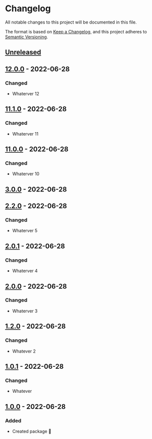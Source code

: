 # Changelog

All notable changes to this project will be documented in this file.

The format is based on [Keep a Changelog](https://keepachangelog.com/en/1.0.0/),
and this project adheres to [Semantic Versioning](https://semver.org/spec/v2.0.0.html).

## [Unreleased]

## [12.0.0] - 2022-06-28

### Changed

-   Whaterver 12

## [11.1.0] - 2022-06-28

### Changed

-   Whaterver 11

## [11.0.0] - 2022-06-28

### Changed

-   Whaterver 10

## [3.0.0] - 2022-06-28

## [2.2.0] - 2022-06-28

### Changed

-   Whaterver 5

## [2.0.1] - 2022-06-28

### Changed

-   Whaterver 4

## [2.0.0] - 2022-06-28

### Changed

-   Whaterver 3

## [1.2.0] - 2022-06-28

### Changed

-   Whatever 2

## [1.0.1] - 2022-06-28

### Changed

-   Whatever

## [1.0.0] - 2022-06-28

### Added

-   Created package :tada:

[Unreleased]: https://github.com/neolution-ch/react-file-tree/compare/12.0.0...HEAD

[12.0.0]: https://github.com/neolution-ch/react-file-tree/compare/11.1.0...12.0.0

[11.1.0]: https://github.com/neolution-ch/react-file-tree/compare/11.0.0...11.1.0

[11.0.0]: https://github.com/neolution-ch/react-file-tree/compare/3.0.0...11.0.0

[3.0.0]: https://github.com/neolution-ch/react-file-tree/compare/2.2.0...3.0.0

[2.2.0]: https://github.com/neolution-ch/react-file-tree/compare/2.0.1...2.2.0

[2.0.1]: https://github.com/neolution-ch/react-file-tree/compare/2.0.0...2.0.1

[2.0.0]: https://github.com/neolution-ch/react-file-tree/compare/1.2.0...2.0.0

[1.2.0]: https://github.com/neolution-ch/react-file-tree/compare/1.0.1...1.2.0

[1.0.1]: https://github.com/neolution-ch/react-file-tree/compare/1.0.0...1.0.1

[1.0.0]: https://github.com/neolution-ch/react-file-tree/compare/03762a5cdeca55789a9fe8abd68c86424c5ea16b...1.0.0
